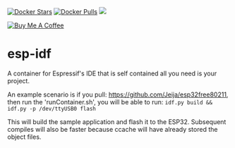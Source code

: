 [![Docker Stars](https://img.shields.io/docker/stars/bandi13/esp-idf.svg?style=flat-square)](https://hub.docker.com/r/bandi13/esp-idf/)
[![Docker Pulls](https://img.shields.io/docker/pulls/bandi13/esp-idf.svg?style=flat-square)](https://hub.docker.com/r/bandi13/esp-idf/)
[![](https://images.microbadger.com/badges/image/bandi13/esp-idf.svg)](https://microbadger.com/images/bandi13/esp-idf "Get your own image badge on microbadger.com")

[![Buy Me A Coffee](https://www.buymeacoffee.com/assets/img/custom_images/orange_img.png)](https://www.buymeacoff.ee/bandi13)

# esp-idf
A container for Espressif's IDE that is self contained all you need is your project.

An example scenario is if you pull: https://github.com/Jeija/esp32free80211, then run the 'runContainer.sh', you will be able to run:
```idf.py build && idf.py -p /dev/ttyUSB0 flash```

This will build the sample application and flash it to the ESP32. Subsequent compiles will also be faster because ccache will have already stored the object files.
